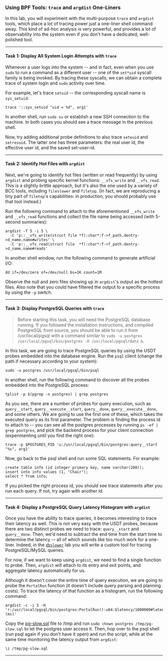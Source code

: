### Using BPF Tools: `trace` and `argdist` One-Liners

In this lab, you will experiment with the multi-purpose `trace` and `argdist` tools, which place a lot of tracing power just a one-liner shell command away. This kind of ad-hoc analysis is very powerful, and provides a lot of observability into the system even if you don't have a dedicated, well-polished tool.

- - -

#### Task 1: Display All System Login Attempts with `trace`

Whenever a user logs into the system -- and in fact, even when you use `sudo` to run a command as a different user -- one of the `set*uid` syscall family is being invoked. By tracing these syscalls, we can obtain a complete trace of system login and `sudo` activity over time.

For example, let's trace `setuid` -- the corresponding syscall name is `sys_setuid`:

```
trace '::sys_setuid "uid = %d", arg1'
```

In another shell, run `sudo su` or establish a new SSH connection to the machine. In both cases you should see a trace message in the previous shell.

Now, try adding additional probe definitions to also trace `seteuid` and `setresuid`. The latter one has three parameters: the real user id, the effective user id, and the saved set-user-id.

- - -

#### Task 2: Identify Hot Files with `argdist`

Next, we're going to identify hot files (written or read frequently) by using `argdist` and probing specific kernel functions: `__vfs_write` and `__vfs_read`. This is a slightly brittle approach, but it's also the one used by a variety of BCC tools, including `fileslower` and `filetop`. (In fact, we are reproducing a tiny part of `filetop`'s capabilities: in production, you should probably use that tool instead.)

Run the following command to attach to the aforementioned `__vfs_write` and `__vfs_read` functions and collect the file name being accessed (with 5-second summaries):

```
argdist -T 5 -i 5 \
  -C 'p::__vfs_write(struct file *f):char*:f->f_path.dentry->d_name.name#writes' \
  -C 'p::__vfs_read(struct file  *f):char*:f->f_path.dentry->d_name.name#reads'
```

In another shell window, run the following command to generate artificial I/O:

```
dd if=/dev/zero of=/dev/null bs=1K count=1M
```

Observe the null and zero files showing up in `argdist`'s output as the hottest files. Also note that you could have filtered the output to a specific process by using the `-p` switch.

- - -

#### Task 3: Display PostgreSQL Queries with `trace`

> Before starting this task, you will need the PostgreSQL database running. If you followed the installation instructions, and compiled PostgreSQL from source, you should be able to run it from /usr/local/pgsql with a command similar to `sudo -u postgres /usr/local/pgsql/bin/postgres -D /usr/local/pgsql/data &`.

In this task, we are going to trace PostgreSQL queries by using the USDT probes embedded into the database engine. Run the `psql` client (change the path if necessary according to your system):

```
sudo -u postgres /usr/local/pgsql/bin/psql
```

In another shell, run the following command to discover all the probes embedded into the PostgreSQL process:

```
tplist -p $(pgrep -n postgres) | grep postgres
```

As you see, there are a number of probes for query execution, such as `query__start`, `query__execute__start`, `query__done`, `query__execute__done`, and some others. We are going to use the first one of these, which takes the executed query as its first parameter. The problem is finding the process id to attach to -- you can see all the postgres processes by running `ps -ef | grep postgres`, and pick the backend process for your client connection (experimenting until you find the right one):

```
trace -p $POSTGRES_PID 'u:/usr/local/pgsql/bin/postgres:query__start "%s", arg1'
```

Now, go back to the psql shell and run some SQL statements. For example:

```
create table info (id integer primary key, name varchar(200));
insert into info values (1, "Chair");
select * from info;
```

If you picked the right process id, you should see trace statements after you run each query. If not, try again with another id.

- - -

#### Task 4: Display a PostgreSQL Query Latency Histogram with `argdist`

Once you have the ability to trace queries, it becomes interesting to trace their latency as well. This is not very easy with the USDT probes, because there are two distinct probes we need to trace: `query__start` and `query__done`. Then, we'd need to subtract the end time from the start time to determine the latency -- all of which sounds like too much work for a one-liner. Indeed, in the [`dbslower`](bpf-dbslower.md) lab you will write a custom tool for tracing PostgreSQL/MySQL queries.

For now, if we want to keep using `argdist`, we need to find a single function to probe. Then, `argdist` will attach to its entry and exit points, and aggregate latency automatically for us.

Although it doesn't cover the entire time of query execution, we are going to probe the `PortalRun` function (it doesn't include query parsing and planning costs). To trace the latency of that function as a histogram, run the following command:

```
argdist -c -i 5 -H 'r:/usr/local/pgsql/bin/postgres:PortalRun():u64:$latency/1000000#latency (ms)'
```

Copy the [pg-slow.sql](pg-slow.sql) file to /tmp and run `sudo chown postgres /tmp/pg-slow.sql` to let the postgres user access it. Then, hop over to the psql shell (run psql again if you don't have it open) and run the script, while at the same time monitoring the latency output from `argdist`:

```
\i /tmp/pg-slow.sql
```

- - -

